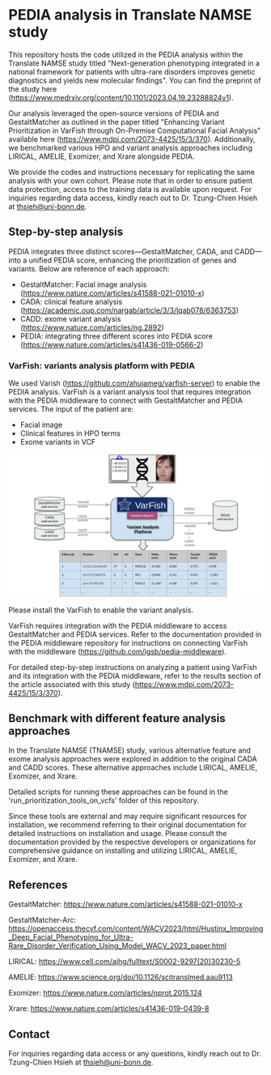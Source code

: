# PEDIA analysis in Translate NAMSE study

This repository hosts the code utilized in the PEDIA analysis within the Translate NAMSE study titled 
"Next-generation phenotyping integrated in a national framework for patients with ultra-rare disorders improves genetic diagnostics and yields new molecular findings".
You can find the preprint of the study here (https://www.medrxiv.org/content/10.1101/2023.04.19.23288824v1).

Our analysis leveraged the open-source versions of PEDIA and GestaltMatcher as outlined in the paper titled 
"Enhancing Variant Prioritization in VarFish through On-Premise Computational Facial Analysis" available here
(https://www.mdpi.com/2073-4425/15/3/370). 
Additionally, we benchmarked various HPO and variant analysis approaches including LIRICAL, AMELIE, Exomizer, and Xrare alongside PEDIA.

We provide the codes and instructions necessary for replicating the same analysis with your own cohort.
Please note that in order to ensure patient data protection, access to the training data is available upon request.
For inquiries regarding data access, kindly reach out to Dr. Tzung-Chien Hsieh at thsieh@uni-bonn.de.

## Step-by-step analysis
PEDIA integrates three distinct scores—GestaltMatcher, CADA, and CADD—into a unified PEDIA score, enhancing the prioritization of genes and variants.
Below are reference of each approach:
* GestaltMatcher: Facial image analysis (https://www.nature.com/articles/s41588-021-01010-x)
* CADA: clinical feature analysis (https://academic.oup.com/nargab/article/3/3/lqab078/6363753)
* CADD: exome variant analysis (https://www.nature.com/articles/ng.2892)
* PEDIA: integrating three different scores into PEDIA score (https://www.nature.com/articles/s41436-019-0566-2)

### VarFish: variants analysis platform with PEDIA
We used Varish (https://github.com/ahujameg/varfish-server) to enable the PEDIA analysis.
VarFish is a variant analysis tool that requires integration with the PEDIA middleware to connect with GestaltMatcher and PEDIA services.
The input of the patient are:
* Facial image
* Clinical features in HPO terms
* Exome variants in VCF

![VarFish](https://github.com/igsb/PEDIA-TNAMSE/blob/main/image/Enhancing_applicability_of_PEDIA.svg)

Please install the VarFish to enable the variant analysis.

VarFish requires integration with the PEDIA middleware to access GestaltMatcher and PEDIA services.
Refer to the documentation provided in the PEDIA middleware repository for instructions on connecting VarFish with the middleware 
(https://github.com/igsb/pedia-middleware).

For detailed step-by-step instructions on analyzing a patient using VarFish and its integration with the PEDIA middleware, refer to the results section of the article associated with this study 
(https://www.mdpi.com/2073-4425/15/3/370).

## Benchmark with different feature analysis approaches
In the Translate NAMSE (TNAMSE) study, various alternative feature and exome analysis approaches were explored in addition to the original CADA and CADD scores. These alternative approaches include LIRICAL, AMELIE, Exomizer, and Xrare.

Detailed scripts for running these approaches can be found in the 'run_prioritization_tools_on_vcfs' folder of this repository.

Since these tools are external and may require significant resources for installation, we recommend referring to their original documentation for detailed instructions on installation and usage. Please consult the documentation provided by the respective developers or organizations for comprehensive guidance on installing and utilizing LIRICAL, AMELIE, Exomizer, and Xrare.

## References
GestaltMatcher: https://www.nature.com/articles/s41588-021-01010-x

GestaltMatcher-Arc: https://openaccess.thecvf.com/content/WACV2023/html/Hustinx_Improving_Deep_Facial_Phenotyping_for_Ultra-Rare_Disorder_Verification_Using_Model_WACV_2023_paper.html

LIRICAL: https://www.cell.com/ajhg/fulltext/S0002-9297(20)30230-5

AMELIE: https://www.science.org/doi/10.1126/scitranslmed.aau9113

Exomizer: https://www.nature.com/articles/nprot.2015.124

Xrare: https://www.nature.com/articles/s41436-019-0439-8


## Contact
For inquiries regarding data access or any questions, kindly reach out to Dr. Tzung-Chien Hsieh at thsieh@uni-bonn.de.


